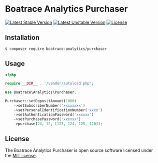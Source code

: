 # Boatrace Analytics Purchaser

[![Latest Stable Version](https://poser.pugx.org/boatrace-analytics/purchaser/v/stable)](https://packagist.org/packages/boatrace-analytics/purchaser)
[![Latest Unstable Version](https://poser.pugx.org/boatrace-analytics/purchaser/v/unstable)](https://packagist.org/packages/boatrace-analytics/purchaser)
[![License](https://poser.pugx.org/boatrace-analytics/purchaser/license)](https://packagist.org/packages/boatrace-analytics/purchaser)

## Installation
```
$ composer require boatrace-analytics/purchaser
```

## Usage
```php
<?php

require __DIR__ . '/vendor/autoload.php';

use Boatrace\Analytics\Purchaser;

Purchaser::setDepositAmount(1000)
    ->setSubscriberNumber('xxxxxxxx')
    ->setPersonalIdentificationNumber('xxxx')
    ->setAuthenticationPassword('xxxxxx')
    ->setPurchasePassword('xxxxxx')
    ->purchase(24, 12, [123, 124, 125, 126]);
```

## License
The Boatrace Analytics Purchaser is open source software licensed under the [MIT license](LICENSE).
